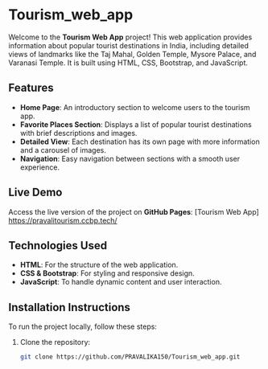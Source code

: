 # Tourism_web_app


Welcome to the **Tourism Web App** project! This web application provides information about popular tourist destinations in India, including detailed views of landmarks like the Taj Mahal, Golden Temple, Mysore Palace, and Varanasi Temple. It is built using HTML, CSS, Bootstrap, and JavaScript.

## Features

- **Home Page**: An introductory section to welcome users to the tourism app.
- **Favorite Places Section**: Displays a list of popular tourist destinations with brief descriptions and images.
- **Detailed View**: Each destination has its own page with more information and a carousel of images.
- **Navigation**: Easy navigation between sections with a smooth user experience.

## Live Demo

Access the live version of the project on **GitHub Pages**: [Tourism Web App] https://pravalitourism.ccbp.tech/

## Technologies Used

- **HTML**: For the structure of the web application.
- **CSS & Bootstrap**: For styling and responsive design.
- **JavaScript**: To handle dynamic content and user interaction.

## Installation Instructions

To run the project locally, follow these steps:

1. Clone the repository:
   ```bash
   git clone https://github.com/PRAVALIKA150/Tourism_web_app.git

   
